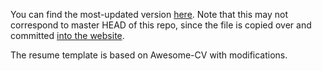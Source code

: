 You can find the most-updated version [here](https://jsteward.moe/images/cv.pdf).  Note that this may not correspond to master HEAD of this repo, since the file is copied over and committed [into the website](https://github.com/KireinaHoro/jsteward.moe).

The resume template is based on Awesome-CV with modifications.
